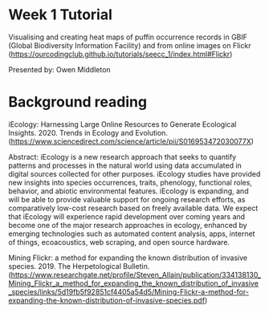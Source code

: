 # Week 1 Tutorial

Visualising and creating heat maps of puffin occurrence records in GBIF (Global Biodiversity Information Facility) 
and from online images on Flickr (https://ourcodingclub.github.io/tutorials/seecc_1/index.html#Flickr)

Presented by: Owen Middleton

# Background reading
iEcology: Harnessing Large Online Resources to Generate Ecological Insights. 2020. Trends in Ecology and Evolution. (https://www.sciencedirect.com/science/article/pii/S016953472030077X)

Abstract:
iEcology is a new research approach that seeks to quantify patterns and processes in the natural world
using data accumulated in digital sources collected for other purposes.
iEcology studies have provided new insights into species occurrences, traits, phenology, functional
roles, behavior, and abiotic environmental features.
iEcology is expanding, and will be able to provide valuable support for ongoing research efforts, as
comparatively low-cost research based on freely available data.
We expect that iEcology will experience rapid development over coming years and become one of the major
research approaches in ecology, enhanced by emerging technologies such as automated content analysis,
apps, internet of things, ecoacoustics, web scraping, and open source hardware.

Mining Flickr: a method for expanding the known distribution of invasive species. 2019. The Herpetological Bulletin. (https://www.researchgate.net/profile/Steven_Allain/publication/334138130_Mining_Flickr_a_method_for_expanding_the_known_distribution_of_invasive_species/links/5d19fb5f92851cf4405a54d5/Mining-Flickr-a-method-for-expanding-the-known-distribution-of-invasive-species.pdf)
